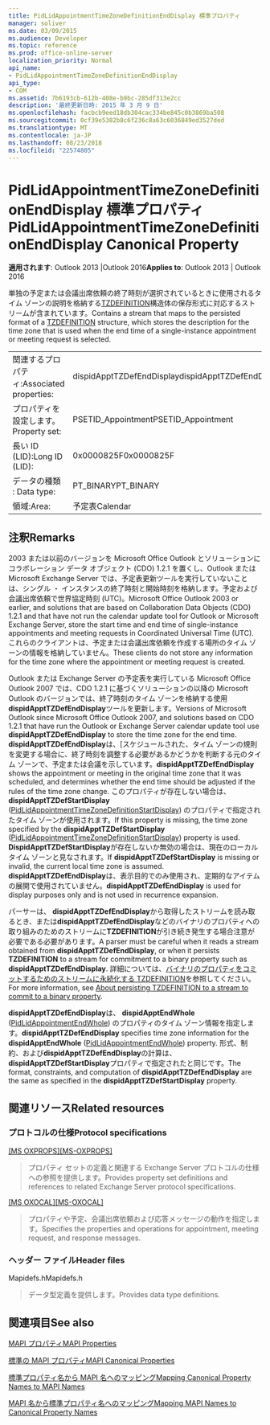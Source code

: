 ```yaml
---
title: PidLidAppointmentTimeZoneDefinitionEndDisplay 標準プロパティ
manager: soliver
ms.date: 03/09/2015
ms.audience: Developer
ms.topic: reference
ms.prod: office-online-server
localization_priority: Normal
api_name:
- PidLidAppointmentTimeZoneDefinitionEndDisplay
api_type:
- COM
ms.assetid: 7b6193cb-612b-408e-b9bc-285df313e2cc
description: '最終更新日時: 2015 年 3 月 9 日'
ms.openlocfilehash: facbcb9eed18db304cac334be845c0b3869ba508
ms.sourcegitcommit: 0cf39e5382b8c6f236c8a63c6036849ed3527ded
ms.translationtype: MT
ms.contentlocale: ja-JP
ms.lasthandoff: 08/23/2018
ms.locfileid: "22574805"
---
```

# <a name="pidlidappointmenttimezonedefinitionenddisplay-canonical-property"></a><span data-ttu-id="75e0a-103">PidLidAppointmentTimeZoneDefinitionEndDisplay 標準プロパティ</span><span class="sxs-lookup"><span data-stu-id="75e0a-103">PidLidAppointmentTimeZoneDefinitionEndDisplay Canonical Property</span></span>

  
  
<span data-ttu-id="75e0a-104">**適用されます**: Outlook 2013 |Outlook 2016</span><span class="sxs-lookup"><span data-stu-id="75e0a-104">**Applies to**: Outlook 2013 | Outlook 2016</span></span> 
  
<span data-ttu-id="75e0a-105">単独の予定または会議出席依頼の終了時刻が選択されているときに使用されるタイム ゾーンの説明を格納する[TZDEFINITION](http://msdn.microsoft.com/library/0ae21571-2299-6407-807c-428668bb6798%28Office.15%29.aspx)構造体の保存形式に対応するストリームが含まれています。</span><span class="sxs-lookup"><span data-stu-id="75e0a-105">Contains a stream that maps to the persisted format of a [TZDEFINITION](http://msdn.microsoft.com/library/0ae21571-2299-6407-807c-428668bb6798%28Office.15%29.aspx) structure, which stores the description for the time zone that is used when the end time of a single-instance appointment or meeting request is selected.</span></span> 
  
|||
|:-----|:-----|
|<span data-ttu-id="75e0a-106">関連するプロパティ:</span><span class="sxs-lookup"><span data-stu-id="75e0a-106">Associated properties:</span></span>  <br/> |<span data-ttu-id="75e0a-107">dispidApptTZDefEndDisplay</span><span class="sxs-lookup"><span data-stu-id="75e0a-107">dispidApptTZDefEndDisplay</span></span>  <br/> |
|<span data-ttu-id="75e0a-108">プロパティを設定します。</span><span class="sxs-lookup"><span data-stu-id="75e0a-108">Property set:</span></span>  <br/> |<span data-ttu-id="75e0a-109">PSETID_Appointment</span><span class="sxs-lookup"><span data-stu-id="75e0a-109">PSETID_Appointment</span></span>  <br/> |
|<span data-ttu-id="75e0a-110">長い ID (LID):</span><span class="sxs-lookup"><span data-stu-id="75e0a-110">Long ID (LID):</span></span>  <br/> |<span data-ttu-id="75e0a-111">0x0000825F</span><span class="sxs-lookup"><span data-stu-id="75e0a-111">0x0000825F</span></span>  <br/> |
|<span data-ttu-id="75e0a-112">データの種類 : </span><span class="sxs-lookup"><span data-stu-id="75e0a-112">Data type:</span></span>  <br/> |<span data-ttu-id="75e0a-113">PT_BINARY</span><span class="sxs-lookup"><span data-stu-id="75e0a-113">PT_BINARY</span></span>  <br/> |
|<span data-ttu-id="75e0a-114">領域:</span><span class="sxs-lookup"><span data-stu-id="75e0a-114">Area:</span></span>  <br/> |<span data-ttu-id="75e0a-115">予定表</span><span class="sxs-lookup"><span data-stu-id="75e0a-115">Calendar</span></span>  <br/> |
   
## <a name="remarks"></a><span data-ttu-id="75e0a-116">注釈</span><span class="sxs-lookup"><span data-stu-id="75e0a-116">Remarks</span></span>

<span data-ttu-id="75e0a-117">2003 または以前のバージョンを Microsoft Office Outlook とソリューションにコラボレーション データ オブジェクト (CDO) 1.2.1 を置くし、Outlook または Microsoft Exchange Server では、予定表更新ツールを実行していないことは、シングル ・ インスタンスの終了時刻と開始時刻を格納します。予定および会議出席依頼で世界協定時刻 (UTC)。</span><span class="sxs-lookup"><span data-stu-id="75e0a-117">Microsoft Office Outlook 2003 or earlier, and solutions that are based on Collaboration Data Objects (CDO) 1.2.1 and that have not run the calendar update tool for Outlook or Microsoft Exchange Server, store the start time and end time of single-instance appointments and meeting requests in Coordinated Universal Time (UTC).</span></span> <span data-ttu-id="75e0a-118">これらのクライアントは、予定または会議出席依頼を作成する場所のタイム ゾーンの情報を格納していません。</span><span class="sxs-lookup"><span data-stu-id="75e0a-118">These clients do not store any information for the time zone where the appointment or meeting request is created.</span></span>
  
<span data-ttu-id="75e0a-119">Outlook または Exchange Server の予定表を実行している Microsoft Office Outlook 2007 では、CDO 1.2.1 に基づくソリューションの以降の Microsoft Outlook のバージョンでは、終了時刻のタイム ゾーンを格納する使用**dispidApptTZDefEndDisplay**ツールを更新します。</span><span class="sxs-lookup"><span data-stu-id="75e0a-119">Versions of Microsoft Outlook since Microsoft Office Outlook 2007, and solutions based on CDO 1.2.1 that have run the Outlook or Exchange Server calendar update tool use **dispidApptTZDefEndDisplay** to store the time zone for the end time.</span></span> <span data-ttu-id="75e0a-120">**dispidApptTZDefEndDisplay**は、[スケジュールされた、タイム ゾーンの規則を変更する場合に、終了時刻を調整する必要があるかどうかを判断する元のタイム ゾーンで、予定または会議を示しています。</span><span class="sxs-lookup"><span data-stu-id="75e0a-120">**dispidApptTZDefEndDisplay** shows the appointment or meeting in the original time zone that it was scheduled, and determines whether the end time should be adjusted if the rules of the time zone change.</span></span> <span data-ttu-id="75e0a-121">このプロパティが存在しない場合は、 **dispidApptTZDefStartDisplay** ([PidLidAppointmentTimeZoneDefinitionStartDisplay](pidlidappointmenttimezonedefinitionstartdisplay-canonical-property.md)) のプロパティで指定されたタイム ゾーンが使用されます。</span><span class="sxs-lookup"><span data-stu-id="75e0a-121">If this property is missing, the time zone specified by the **dispidApptTZDefStartDisplay** ([PidLidAppointmentTimeZoneDefinitionStartDisplay](pidlidappointmenttimezonedefinitionstartdisplay-canonical-property.md)) property is used.</span></span> <span data-ttu-id="75e0a-122">**DispidApptTZDefStartDisplay**が存在しないか無効の場合は、現在のローカル タイム ゾーンと見なされます。</span><span class="sxs-lookup"><span data-stu-id="75e0a-122">If **dispidApptTZDefStartDisplay** is missing or invalid, the current local time zone is assumed.</span></span> <span data-ttu-id="75e0a-123">**dispidApptTZDefEndDisplay**は、表示目的でのみ使用され、定期的なアイテムの展開で使用されていません。</span><span class="sxs-lookup"><span data-stu-id="75e0a-123">**dispidApptTZDefEndDisplay** is used for display purposes only and is not used in recurrence expansion.</span></span> 
  
<span data-ttu-id="75e0a-124">パーサーは、 **dispidApptTZDefEndDisplay**から取得したストリームを読み取るとき、または**dispidApptTZDefEndDisplay**などのバイナリのプロパティへの取り組みのためのストリームに**TZDEFINITION**が引き続き発生する場合注意が必要である必要があります。</span><span class="sxs-lookup"><span data-stu-id="75e0a-124">A parser must be careful when it reads a stream obtained from **dispidApptTZDefEndDisplay**, or when it persists **TZDEFINITION** to a stream for commitment to a binary property such as **dispidApptTZDefEndDisplay**.</span></span> <span data-ttu-id="75e0a-125">詳細については、[バイナリのプロパティをコミットするためのストリームに永続化する TZDEFINITION](http://msdn.microsoft.com/library/0dec535d-d48f-39a5-97d5-0bd109134b3b%28Office.15%29.aspx)を参照してください。</span><span class="sxs-lookup"><span data-stu-id="75e0a-125">For more information, see [About persisting TZDEFINITION to a stream to commit to a binary property](http://msdn.microsoft.com/library/0dec535d-d48f-39a5-97d5-0bd109134b3b%28Office.15%29.aspx).</span></span>
  
 <span data-ttu-id="75e0a-126">**dispidApptTZDefEndDisplay**は、 **dispidApptEndWhole** ([PidLidAppointmentEndWhole](pidlidappointmentendwhole-canonical-property.md)) のプロパティのタイム ゾーン情報を指定します。</span><span class="sxs-lookup"><span data-stu-id="75e0a-126">**dispidApptTZDefEndDisplay** specifies time zone information for the **dispidApptEndWhole** ([PidLidAppointmentEndWhole](pidlidappointmentendwhole-canonical-property.md)) property.</span></span> <span data-ttu-id="75e0a-127">形式、制約、および**dispidApptTZDefEndDisplay**の計算は、 **dispidApptTZDefStartDisplay**プロパティで指定されたと同じです。</span><span class="sxs-lookup"><span data-stu-id="75e0a-127">The format, constraints, and computation of **dispidApptTZDefEndDisplay** are the same as specified in the **dispidApptTZDefStartDisplay** property.</span></span> 
  
## <a name="related-resources"></a><span data-ttu-id="75e0a-128">関連リソース</span><span class="sxs-lookup"><span data-stu-id="75e0a-128">Related resources</span></span>

### <a name="protocol-specifications"></a><span data-ttu-id="75e0a-129">プロトコルの仕様</span><span class="sxs-lookup"><span data-stu-id="75e0a-129">Protocol specifications</span></span>

<span data-ttu-id="75e0a-130">[[MS OXPROPS]](http://msdn.microsoft.com/library/f6ab1613-aefe-447d-a49c-18217230b148%28Office.15%29.aspx)</span><span class="sxs-lookup"><span data-stu-id="75e0a-130">[[MS-OXPROPS]](http://msdn.microsoft.com/library/f6ab1613-aefe-447d-a49c-18217230b148%28Office.15%29.aspx)</span></span>
  
> <span data-ttu-id="75e0a-131">プロパティ セットの定義と関連する Exchange Server プロトコルの仕様への参照を提供します。</span><span class="sxs-lookup"><span data-stu-id="75e0a-131">Provides property set definitions and references to related Exchange Server protocol specifications.</span></span>
    
<span data-ttu-id="75e0a-132">[[MS OXOCAL]](http://msdn.microsoft.com/library/09861fde-c8e4-4028-9346-e7c214cfdba1%28Office.15%29.aspx)</span><span class="sxs-lookup"><span data-stu-id="75e0a-132">[[MS-OXOCAL]](http://msdn.microsoft.com/library/09861fde-c8e4-4028-9346-e7c214cfdba1%28Office.15%29.aspx)</span></span>
  
> <span data-ttu-id="75e0a-133">プロパティや予定、会議出席依頼および応答メッセージの動作を指定します。</span><span class="sxs-lookup"><span data-stu-id="75e0a-133">Specifies the properties and operations for appointment, meeting request, and response messages.</span></span>
    
### <a name="header-files"></a><span data-ttu-id="75e0a-134">ヘッダー ファイル</span><span class="sxs-lookup"><span data-stu-id="75e0a-134">Header files</span></span>

<span data-ttu-id="75e0a-135">Mapidefs.h</span><span class="sxs-lookup"><span data-stu-id="75e0a-135">Mapidefs.h</span></span>
  
> <span data-ttu-id="75e0a-136">データ型定義を提供します。</span><span class="sxs-lookup"><span data-stu-id="75e0a-136">Provides data type definitions.</span></span>
    
## <a name="see-also"></a><span data-ttu-id="75e0a-137">関連項目</span><span class="sxs-lookup"><span data-stu-id="75e0a-137">See also</span></span>



[<span data-ttu-id="75e0a-138">MAPI プロパティ</span><span class="sxs-lookup"><span data-stu-id="75e0a-138">MAPI Properties</span></span>](mapi-properties.md)
  
[<span data-ttu-id="75e0a-139">標準の MAPI プロパティ</span><span class="sxs-lookup"><span data-stu-id="75e0a-139">MAPI Canonical Properties</span></span>](mapi-canonical-properties.md)
  
[<span data-ttu-id="75e0a-140">標準プロパティ名から MAPI 名へのマッピング</span><span class="sxs-lookup"><span data-stu-id="75e0a-140">Mapping Canonical Property Names to MAPI Names</span></span>](mapping-canonical-property-names-to-mapi-names.md)
  
[<span data-ttu-id="75e0a-141">MAPI 名から標準プロパティ名へのマッピング</span><span class="sxs-lookup"><span data-stu-id="75e0a-141">Mapping MAPI Names to Canonical Property Names</span></span>](mapping-mapi-names-to-canonical-property-names.md)

